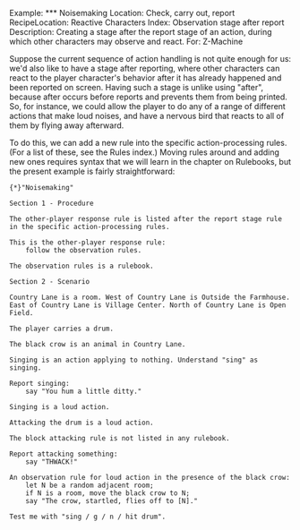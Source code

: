 Example: *** Noisemaking
Location: Check, carry out, report
RecipeLocation: Reactive Characters
Index: Observation stage after report
Description: Creating a stage after the report stage of an action, during which other characters may observe and react.
For: Z-Machine

  
Suppose the current sequence of action handling is not quite enough for us: we'd also like to have a stage after reporting, where other characters can react to the player character's behavior after it has already happened and been reported on screen. Having such a stage is unlike using "after", because after occurs before reports and prevents them from being printed. So, for instance, we could allow the player to do any of a range of different actions that make loud noises, and have a nervous bird that reacts to all of them by flying away afterward.

  
To do this, we can add a new rule into the specific action-processing rules. (For a list of these, see the Rules index.) Moving rules around and adding new ones requires syntax that we will learn in the chapter on Rulebooks, but the present example is fairly straightforward:

  

``` inform7
{*}"Noisemaking"

Section 1 - Procedure

The other-player response rule is listed after the report stage rule in the specific action-processing rules.

This is the other-player response rule:
	follow the observation rules.

The observation rules is a rulebook.

Section 2 - Scenario

Country Lane is a room. West of Country Lane is Outside the Farmhouse. East of Country Lane is Village Center. North of Country Lane is Open Field.

The player carries a drum.

The black crow is an animal in Country Lane.

Singing is an action applying to nothing. Understand "sing" as singing.

Report singing:
	say "You hum a little ditty."

Singing is a loud action.

Attacking the drum is a loud action.

The block attacking rule is not listed in any rulebook.

Report attacking something:
	say "THWACK!"

An observation rule for loud action in the presence of the black crow:
	let N be a random adjacent room;
	if N is a room, move the black crow to N;
	say "The crow, startled, flies off to [N]."

Test me with "sing / g / n / hit drum".
```

